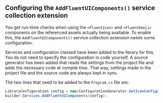 ## Configuring the `AddFluentUIComponents()` service collection extension
 
You get run-time checks when using the `<FluentIcon>` and `<FluentEmoji>` components on the referenced assets actually being available. 
To enable this, the `AddFluentUIComponents()` service collection extension needs some configuration.
 
Services and configuration classed have been added to the library for this. You do not need to specify the configuration in code yourself. 
A source generator has been added that reads the settings from the project file and adds the necessary code at compile time. That way,
settings made in the project file and the source code are always kept in sync.
 
The two lines that need to be added to the `Program.cs` file are:

```csharp
LibraryConfiguration config = new(ConfigurationGenerator.GetIconConfiguration(), ConfigurationGenerator.GetEmojiConfiguration());
builder.Services.AddFluentUIComponents(config);
```
